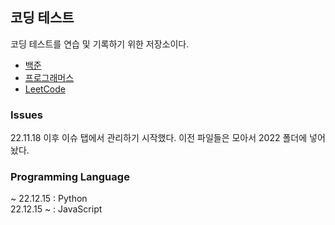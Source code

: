 ## 코딩 테스트

코딩 테스트를 연습 및 기록하기 위한 저장소이다.

- [백준](https://www.acmicpc.net/problemset)
- [프로그래머스](https://school.programmers.co.kr/learn/challenges?order=recent&page=1)
- [LeetCode](https://leetcode.com/problemset/all/)

### Issues

22.11.18 이후 이슈 탭에서 관리하기 시작했다. 이전 파일들은 모아서 2022 폴더에 넣어놨다.

### Programming Language

~ 22.12.15 : Python  
22.12.15 ~ : JavaScript
